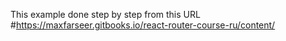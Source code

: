This example done step by step from this URL
#https://maxfarseer.gitbooks.io/react-router-course-ru/content/
